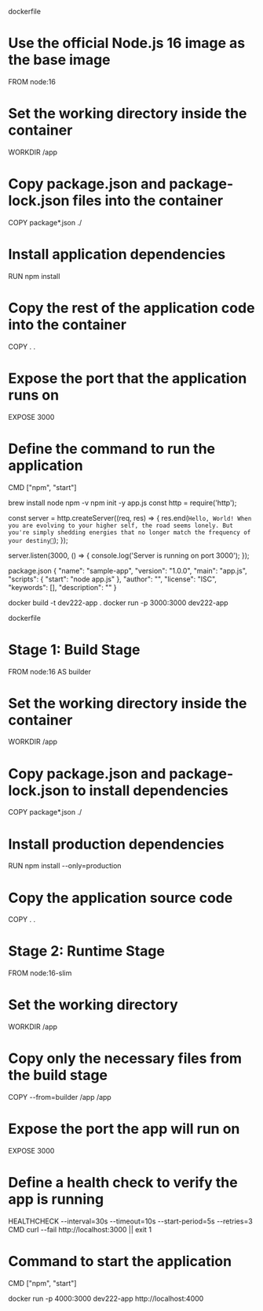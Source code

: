 dockerfile
# Use the official Node.js 16 image as the base image
FROM node:16

# Set the working directory inside the container
WORKDIR /app

# Copy package.json and package-lock.json files into the container
COPY package*.json ./

# Install application dependencies
RUN npm install

# Copy the rest of the application code into the container
COPY . .

# Expose the port that the application runs on
EXPOSE 3000

# Define the command to run the application
CMD ["npm", "start"]


brew install node
npm -v
npm init -y
app.js
const http = require('http');

const server = http.createServer((req, res) => {
  res.end(`Hello, World!
    When you are evolving to your higher self, the road seems lonely.
    But you're simply shedding energies that no longer match the frequency of your destiny💞`);
});

server.listen(3000, () => {
  console.log('Server is running on port 3000');
});

package.json
{
  "name": "sample-app",
  "version": "1.0.0",
  "main": "app.js",
  "scripts": {
    "start": "node app.js"
  },
  "author": "",
  "license": "ISC",
  "keywords": [],
  "description": ""
}

docker build -t dev222-app .
docker run -p 3000:3000 dev222-app

dockerfile
# Stage 1: Build Stage
FROM node:16 AS builder

# Set the working directory inside the container
WORKDIR /app

# Copy package.json and package-lock.json to install dependencies
COPY package*.json ./

# Install production dependencies
RUN npm install --only=production

# Copy the application source code
COPY . .

# Stage 2: Runtime Stage
FROM node:16-slim

# Set the working directory
WORKDIR /app

# Copy only the necessary files from the build stage
COPY --from=builder /app /app

# Expose the port the app will run on
EXPOSE 3000

# Define a health check to verify the app is running
HEALTHCHECK --interval=30s --timeout=10s --start-period=5s --retries=3 \
  CMD curl --fail http://localhost:3000 || exit 1

# Command to start the application
CMD ["npm", "start"]

docker run -p 4000:3000 dev222-app
http://localhost:4000
